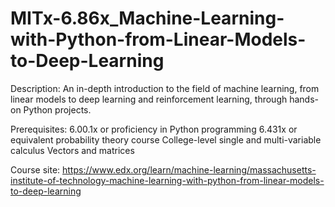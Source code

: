 # MITx-6.86x_Machine-Learning-with-Python-from-Linear-Models-to-Deep-Learning

Description: An in-depth introduction to the field of machine learning, from linear models to deep learning and reinforcement learning, through hands-on Python projects.

Prerequisites:
6.00.1x or proficiency in Python programming
6.431x or equivalent probability theory course
College-level single and multi-variable calculus
Vectors and matrices

Course site: https://www.edx.org/learn/machine-learning/massachusetts-institute-of-technology-machine-learning-with-python-from-linear-models-to-deep-learning
